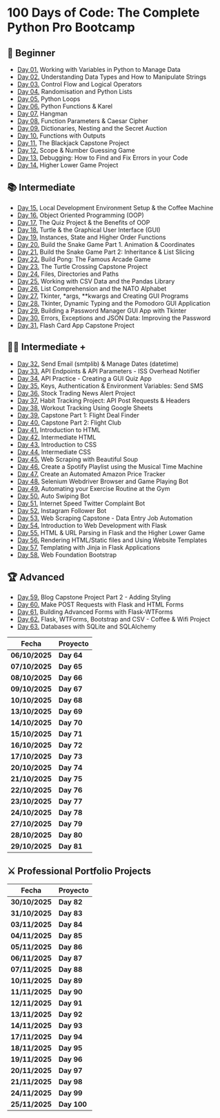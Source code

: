 # 100 Days of Code: The Complete Python Pro Bootcamp

## 🔰 Beginner

- [Day 01.](/Day01) Working with Variables in Python to Manage Data
- [Day 02.](/Day02) Understanding Data Types and How to Manipulate Strings
- [Day 03.](/Day03) Control Flow and Logical Operators
- [Day 04.](/Day04) Randomisation and Python Lists
- [Day 05.](/Day05) Python Loops
- [Day 06.](/Day06) Python Functions & Karel
- [Day 07.](/Day07) Hangman
- [Day 08.](/Day08) Function Parameters & Caesar Cipher
- [Day 09.](/Day09) Dictionaries, Nesting and the Secret Auction
- [Day 10.](/Day10) Functions with Outputs
- [Day 11.](/Day11) The Blackjack Capstone Project
- [Day 12.](/Day12) Scope & Number Guessing Game
- [Day 13.](/Day13) Debugging: How to Find and Fix Errors in your Code
- [Day 14.](/Day14) Higher Lower Game Project

## 📚 Intermediate

- [Day 15.](/Day15) Local Development Environment Setup & the Coffee Machine
- [Day 16.](/Day16) Object Oriented Programming (OOP)
- [Day 17.](/Day17) The Quiz Project & the Benefits of OOP
- [Day 18.](/Day18) Turtle & the Graphical User Interface (GUI)
- [Day 19.](/Day19) Instances, State and Higher Order Functions
- [Day 20.](/Day20) Build the Snake Game Part 1. Animation & Coordinates
- [Day 21.](/Day21) Build the Snake Game Part 2: Inheritance & List Slicing
- [Day 22.](/Day22) Build Pong: The Famous Arcade Game
- [Day 23.](/Day23) The Turtle Crossing Capstone Project
- [Day 24.](/Day24) Files, Directories and Paths
- [Day 25.](/Day25) Working with CSV Data and the Pandas Library
- [Day 26.](/Day26) List Comprehension and the NATO Alphabet
- [Day 27.](/Day27) Tkinter, \*args, \*\*kwargs and Creating GUI Programs
- [Day 28.](/Day28) Tkinter, Dynamic Typing and the Pomodoro GUI Application
- [Day 29.](/Day29) Building a Password Manager GUI App with Tkinter
- [Day 30.](/Day30) Errors, Exceptions and JSON Data: Improving the Password
- [Day 31.](/Day31) Flash Card App Capstone Project

## 👨‍💻 Intermediate +

- [Day 32.](/Day32) Send Email (smtplib) & Manage Dates (datetime)
- [Day 33.](/Day33) API Endpoints & API Parameters - ISS Overhead Notifier
- [Day 34.](/Day34) API Practice - Creating a GUI Quiz App
- [Day 35.](/Day35) Keys, Authentication & Environment Variables: Send SMS
- [Day 36.](/Day36) Stock Trading News Alert Project
- [Day 37.](/Day37) Habit Tracking Project: API Post Requests & Headers
- [Day 38.](/Day38) Workout Tracking Using Google Sheets
- [Day 39.](/Day39) Capstone Part 1: Flight Deal Finder
- [Day 40.](/Day40) Capstone Part 2: Flight Club
- [Day 41.](/Day41) Introduction to HTML
- [Day 42.](/Day42) Intermediate HTML
- [Day 43.](/Day43) Introduction to CSS
- [Day 44.](/Day44) Intermediate CSS
- [Day 45.](/Day45) Web Scraping with Beautiful Soup
- [Day 46.](/Day46) Create a Spotify Playlist using the Musical Time Machine
- [Day 47.](/Day47) Create an Automated Amazon Price Tracker
- [Day 48.](/Day48) Selenium Webdriver Browser and Game Playing Bot
- [Day 49.](/Day49) Automating your Exercise Routine at the Gym
- [Day 50.](/Day50) Auto Swiping Bot
- [Day 51.](/Day51) Internet Speed Twitter Complaint Bot
- [Day 52.](/Day52) Instagram Follower Bot
- [Day 53.](/Day53) Web Scraping Capstone - Data Entry Job Automation
- [Day 54.](/Day54) Introduction to Web Development with Flask
- [Day 55.](/Day55) HTML & URL Parsing in Flask and the Higher Lower Game
- [Day 56.](/Day56) Rendering HTML/Static files and Using Website Templates
- [Day 57.](/Day57) Templating with Jinja in Flask Applications
- [Day 58.](/Day58) Web Foundation Bootstrap

## 🏆 Advanced

- [Day 59.](/Day59) Blog Capstone Project Part 2 - Adding Styling
- [Day 60.](/Day60) Make POST Requests with Flask and HTML Forms
- [Day 61.](/Day61) Building Advanced Forms with Flask-WTForms
- [Day 62.](/Day62) Flask, WTForms, Bootstrap and CSV - Coffee & Wifi Project
- [Day 63.](/Day63) Databases with SQLite and SQLAlchemy

| **Fecha**      | **Proyecto** |
| -------------- | ------------ |
| **06/10/2025** | **Day 64**   |
| **07/10/2025** | **Day 65**   |
| **08/10/2025** | **Day 66**   |
| **09/10/2025** | **Day 67**   |
| **10/10/2025** | **Day 68**   |
| **13/10/2025** | **Day 69**   |
| **14/10/2025** | **Day 70**   |
| **15/10/2025** | **Day 71**   |
| **16/10/2025** | **Day 72**   |
| **17/10/2025** | **Day 73**   |
| **20/10/2025** | **Day 74**   |
| **21/10/2025** | **Day 75**   |
| **22/10/2025** | **Day 76**   |
| **23/10/2025** | **Day 77**   |
| **24/10/2025** | **Day 78**   |
| **27/10/2025** | **Day 79**   |
| **28/10/2025** | **Day 80**   |
| **29/10/2025** | **Day 81**   |

## ⚔ Professional Portfolio Projects

| **Fecha**      | **Proyecto** |
| -------------- | ------------ |
| **30/10/2025** | **Day 82**   |
| **31/10/2025** | **Day 83**   |
| **03/11/2025** | **Day 84**   |
| **04/11/2025** | **Day 85**   |
| **05/11/2025** | **Day 86**   |
| **06/11/2025** | **Day 87**   |
| **07/11/2025** | **Day 88**   |
| **10/11/2025** | **Day 89**   |
| **11/11/2025** | **Day 90**   |
| **12/11/2025** | **Day 91**   |
| **13/11/2025** | **Day 92**   |
| **14/11/2025** | **Day 93**   |
| **17/11/2025** | **Day 94**   |
| **18/11/2025** | **Day 95**   |
| **19/11/2025** | **Day 96**   |
| **20/11/2025** | **Day 97**   |
| **21/11/2025** | **Day 98**   |
| **24/11/2025** | **Day 99**   |
| **25/11/2025** | **Day 100**  |